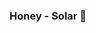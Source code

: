 ### Honey - Solar 👋

<!--
**bureng061901/bureng061901** is a ✨ _special_ ✨ repository because its `README.md` (this file) appears on your GitHub profile.

Here are some ideas to get you started:

- 🔭 I’m currently working on nothing
- 🌱 I’m currently learning also nothing
- 👯 I’m looking to collaborate on things that I don't know
- 🤔 I’m looking for help with a project
- 💬 Ask me about my life
- 📫 How to reach me: Place your hand in front  of you
- 😄 Pronouns: he/him
- ⚡ Fun fact: Scared of Shane Jean Razal
-->
